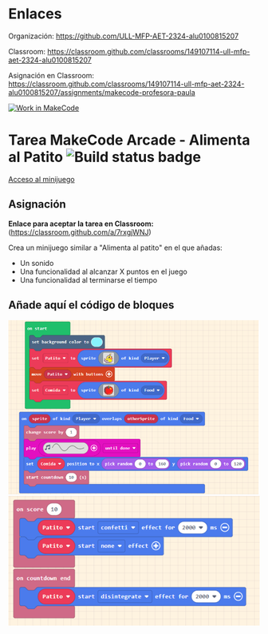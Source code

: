 # Enlaces

Organización: https://github.com/ULL-MFP-AET-2324-alu0100815207

Classroom: https://classroom.github.com/classrooms/149107114-ull-mfp-aet-2324-alu0100815207

Asignación en Classroom: https://classroom.github.com/classrooms/149107114-ull-mfp-aet-2324-alu0100815207/assignments/makecode-profesora-paula





[![Work in MakeCode](https://classroom.github.com/assets/work-in-make-code-46eb539bcdc54ff4682c9f84a178d570a59fd821693cb33b02a3e5220eed4e48.svg)](https://classroom.github.com/online_ide?assignment_repo_id=12777645&assignment_repo_type=AssignmentRepo)
# Tarea MakeCode Arcade - Alimenta al Patito ![Build status badge](https://github.com/arelia/chase-the-pizza/workflows/MakeCode/badge.svg) 

[Acceso al minijuego](https://makecode.com/_Y7P58u1pffYV)

## Asignación

**Enlace para aceptar la tarea en Classroom:** (https://classroom.github.com/a/7rxgjWNJ)

Crea un minijuego similar a "Alimenta al patito" en el que añadas:

* Un sonido
* Una funcionalidad al alcanzar X puntos en el juego
* Una funcionalidad al terminarse el tiempo

## Añade aquí el código de bloques

![A rendered view of the blocks](https://github.com/ULL-MFP-AET-2324/makecode-arcade-paula-alcantara-gutierrez-0100815207/blob/master/.makecode/codigo1.png)
![A rendered view of the blocks](https://github.com/ULL-MFP-AET-2324/makecode-arcade-paula-alcantara-gutierrez-0100815207/blob/master/.makecode/codigo2.png)




